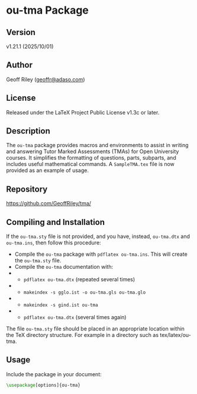 # ou-tma Package

## Version

v1.21.1 (2025/10/01)

## Author

Geoff Riley (geoffr@adaso.com)

## License

Released under the LaTeX Project Public License v1.3c or later.

## Description

The `ou-tma` package provides macros and environments to assist in writing and answering Tutor Marked Assessments (TMAs) for Open University courses. It simplifies the formatting of questions, parts, subparts, and includes useful mathematical commands. A `SampleTMA.tex` file is now provided as an example of usage.

## Repository

https://github.com/GeoffRiley/tma/

## Compiling and Installation

If the `ou-tma.sty` file is not provided, and you have, instead, `ou-tma.dtx` and `ou-tma.ins`, then follow this procedure:
- Compile the `ou-tma` package with `pdflatex ou-tma.ins`. This will create the `ou-tma.sty` file.
- Compile the `ou-tma` documentation with:
-  - `pdflatex ou-tma.dtx` (repeated several times)
-  - `makeindex -s gglo.ist -o ou-tma.gls ou-tma.glo`
-  - `makeindex -s gind.ist ou-tma`
-  - `pdflatex ou-tma.dtx` (several times again)

The file `ou-tma.sty` file should be placed in an appropriate location within the TeX directory structure. For example in a directory such as tex/latex/ou-tma.

## Usage

Include the package in your document:

```latex
\usepackage[options]{ou-tma}
```
